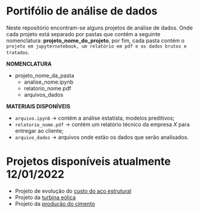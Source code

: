 # Portifólio de análise de dados

Neste repositório encontram-se alguns projetos de análise de dados. Onde cada projeto está separado por pastas que contém a seguinte nomenclatura: **projeto_nome_do_projeto**, por fim, cada pasta contém o `projeto em jupyternotebook, um relatório em pdf e os dados brutos e tratados`.

**NOMENCLATURA**

* projeto_nome_da_pasta
  * analise_nome.ipynb
  * relatorio_nome.pdf
  * arquivos_dados
 
 **MATERIAIS DISPONÍVEIS**
 * `arquivo.ipynb` -> contém a análise estatísta, modelos preditivos;
 * `relatorio_nome.pdf` -> contém um relatório técnico da empresa *X* para entregar ao cliente;
 * `arquivo_dados` -> arquivos onde estão os dados que serão analisados.


# Projetos disponíveis atualmente 12/01/2022
* Projeto de evolução do [custo do aço estrutural](https://github.com/kitawarairon/portifolio_analise_dados/tree/main/projeto_evolucao_do_custo_do_a%C3%A7o)
* Projeto da [turbina eólica](https://github.com/kitawarairon/portifolio_analise_dados/tree/main/projeto_turbina_eolica)
* Projeto da [produção do cimento](https://github.com/kitawarairon/portifolio_analise_dados/tree/main/projeto_cement_manufacturing)

